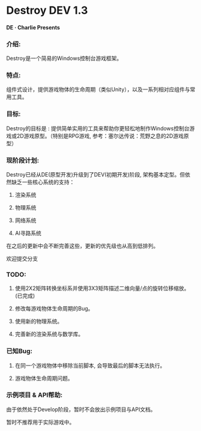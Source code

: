 # Destroy DEV 1.3

#### DE · Charlie Presents

### 介绍:
Destroy是一个简易的Windows控制台游戏框架。

### 特点:
组件式设计，提供游戏物体的生命周期（类似Unity），以及一系列相对应组件与常用工具。

### 目标:
Destroy的目标是 : 提供简单实用的工具来帮助你更轻松地制作Windows控制台游戏或2D游戏原型。（特别是RPG游戏, 参考：塞尔达传说：荒野之息的2D游戏原型）

### 现阶段计划:

Destroy已经从DE(原型开发)升级到了DEV(初期开发)阶段, 架构基本定型。但依然缺乏一些核心系统的支持：

1. 渲染系统

2. 物理系统

3. 网络系统

4. AI寻路系统

在之后的更新中会不断完善这些，更新的优先级也从高到低排列。

欢迎提交分支

### TODO:

1. 使用2X2矩阵转换坐标系并使用3X3矩阵描述二维向量/点的旋转位移缩放。(已完成)

2. 修改每游戏物体生命周期的Bug。

3. 使用新的物理系统。

4. 完善新的渲染系统与数学库。

### 已知Bug:

1. 在同一个游戏物体中移除当前脚本, 会导致最后的脚本无法执行。

2. 游戏物体生命周期问题。

### 示例项目 & API帮助:

由于依然处于Develop阶段，暂时不会放出示例项目与API文档。

暂时不推荐用于实际游戏中。